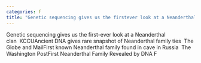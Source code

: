 ```yaml
---
categories: f
title: "Genetic sequencing gives us the firstever look at a Neanderthal clan  KCCU"
---
```

Genetic sequencing gives us the first-ever look at a Neanderthal clan&nbsp;&nbsp;KCCUAncient DNA gives rare snapshot of Neanderthal family ties&nbsp;&nbsp;The Globe and MailFirst known Neanderthal family found in cave in Russia&nbsp;&nbsp;The Washington PostFirst Neanderthal Family Revealed by DNA F